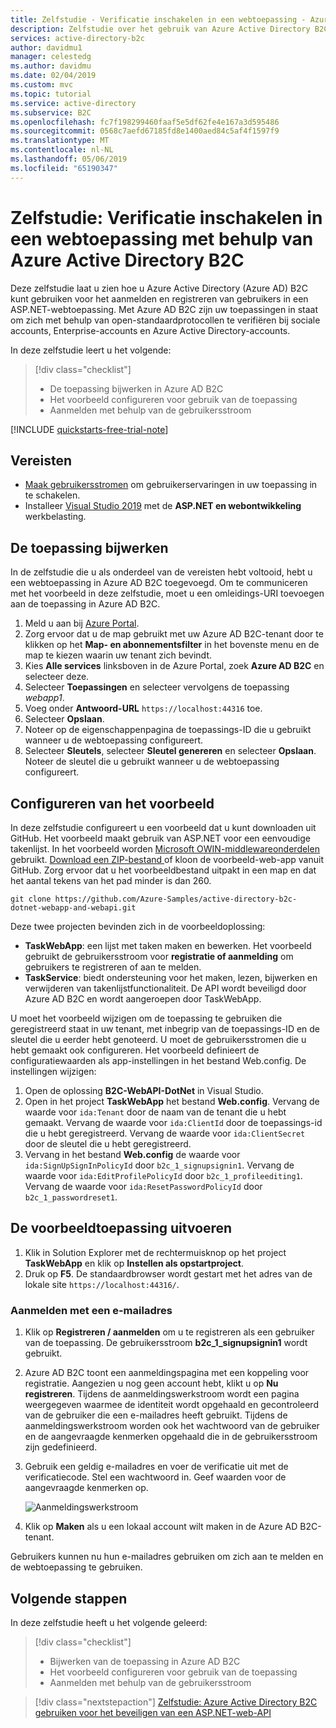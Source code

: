 ```yaml
---
title: Zelfstudie - Verificatie inschakelen in een webtoepassing - Azure Active Directory B2C | Microsoft Docs
description: Zelfstudie over het gebruik van Azure Active Directory B2C voor het opgeven van gebruikersaanmelding voor een ASP.NET-webtoepassing.
services: active-directory-b2c
author: davidmu1
manager: celestedg
ms.author: davidmu
ms.date: 02/04/2019
ms.custom: mvc
ms.topic: tutorial
ms.service: active-directory
ms.subservice: B2C
ms.openlocfilehash: fc7f198299460faaf5e5df62fe4e167a3d595486
ms.sourcegitcommit: 0568c7aefd67185fd8e1400aed84c5af4f1597f9
ms.translationtype: MT
ms.contentlocale: nl-NL
ms.lasthandoff: 05/06/2019
ms.locfileid: "65190347"
---
```

# <a name="tutorial-enable-authentication-in-a-web-application-using-azure-active-directory-b2c"></a>Zelfstudie: Verificatie inschakelen in een webtoepassing met behulp van Azure Active Directory B2C

Deze zelfstudie laat u zien hoe u Azure Active Directory (Azure AD) B2C kunt gebruiken voor het aanmelden en registreren van gebruikers in een ASP.NET-webtoepassing. Met Azure AD B2C zijn uw toepassingen in staat om zich met behulp van open-standaardprotocollen te verifiëren bij sociale accounts, Enterprise-accounts en Azure Active Directory-accounts.

In deze zelfstudie leert u het volgende:

> [!div class="checklist"]
> * De toepassing bijwerken in Azure AD B2C
> * Het voorbeeld configureren voor gebruik van de toepassing
> * Aanmelden met behulp van de gebruikersstroom

[!INCLUDE [quickstarts-free-trial-note](../../includes/quickstarts-free-trial-note.md)]

## <a name="prerequisites"></a>Vereisten

- [Maak gebruikersstromen](tutorial-create-user-flows.md) om gebruikerservaringen in uw toepassing in te schakelen. 
- Installeer [Visual Studio 2019](https://www.visualstudio.com/downloads/) met de **ASP.NET en webontwikkeling** werkbelasting.

## <a name="update-the-application"></a>De toepassing bijwerken

In de zelfstudie die u als onderdeel van de vereisten hebt voltooid, hebt u een webtoepassing in Azure AD B2C toegevoegd. Om te communiceren met het voorbeeld in deze zelfstudie, moet u een omleidings-URI toevoegen aan de toepassing in Azure AD B2C.

1. Meld u aan bij [Azure Portal](https://portal.azure.com).
2. Zorg ervoor dat u de map gebruikt met uw Azure AD B2C-tenant door te klikken op het **Map- en abonnementsfilter** in het bovenste menu en de map te kiezen waarin uw tenant zich bevindt.
3. Kies **Alle services** linksboven in de Azure Portal, zoek **Azure AD B2C** en selecteer deze.
4. Selecteer **Toepassingen** en selecteer vervolgens de toepassing *webapp1*.
5. Voeg onder **Antwoord-URL** `https://localhost:44316` toe.
6. Selecteer **Opslaan**.
7. Noteer op de eigenschappenpagina de toepassings-ID die u gebruikt wanneer u de webtoepassing configureert.
8. Selecteer **Sleutels**, selecteer **Sleutel genereren** en selecteer **Opslaan**. Noteer de sleutel die u gebruikt wanneer u de webtoepassing configureert.

## <a name="configure-the-sample"></a>Configureren van het voorbeeld

In deze zelfstudie configureert u een voorbeeld dat u kunt downloaden uit GitHub. Het voorbeeld maakt gebruik van ASP.NET voor een eenvoudige takenlijst. In het voorbeeld worden [Microsoft OWIN-middlewareonderdelen](https://docs.microsoft.com/aspnet/aspnet/overview/owin-and-katana/) gebruikt. [Download een ZIP-bestand ](https://github.com/Azure-Samples/active-directory-b2c-dotnet-webapp-and-webapi/archive/master.zip) of kloon de voorbeeld-web-app vanuit GitHub. Zorg ervoor dat u het voorbeeldbestand uitpakt in een map en dat het aantal tekens van het pad minder is dan 260.

```
git clone https://github.com/Azure-Samples/active-directory-b2c-dotnet-webapp-and-webapi.git
```

Deze twee projecten bevinden zich in de voorbeeldoplossing:

- **TaskWebApp**: een lijst met taken maken en bewerken. Het voorbeeld gebruikt de gebruikersstroom voor **registratie of aanmelding** om gebruikers te registreren of aan te melden.
- **TaskService**: biedt ondersteuning voor het maken, lezen, bijwerken en verwijderen van takenlijstfunctionaliteit. De API wordt beveiligd door Azure AD B2C en wordt aangeroepen door TaskWebApp.

U moet het voorbeeld wijzigen om de toepassing te gebruiken die geregistreerd staat in uw tenant, met inbegrip van de toepassings-ID en de sleutel die u eerder hebt genoteerd. U moet de gebruikersstromen die u hebt gemaakt ook configureren. Het voorbeeld definieert de configuratiewaarden als app-instellingen in het bestand Web.config. De instellingen wijzigen:

1. Open de oplossing **B2C-WebAPI-DotNet** in Visual Studio.
2. Open in het project **TaskWebApp** het bestand **Web.config**. Vervang de waarde voor `ida:Tenant` door de naam van de tenant die u hebt gemaakt. Vervang de waarde voor `ida:ClientId` door de toepassings-id die u hebt geregistreerd. Vervang de waarde voor `ida:ClientSecret` door de sleutel die u hebt geregistreerd.
3. Vervang in het bestand **Web.config** de waarde voor `ida:SignUpSignInPolicyId` door `b2c_1_signupsignin1`. Vervang de waarde voor `ida:EditProfilePolicyId` door `b2c_1_profileediting1`. Vervang de waarde voor `ida:ResetPasswordPolicyId` door `b2c_1_passwordreset1`.

## <a name="run-the-sample"></a>De voorbeeldtoepassing uitvoeren

1. Klik in Solution Explorer met de rechtermuisknop op het project **TaskWebApp** en klik op **Instellen als opstartproject**.
2. Druk op **F5**. De standaardbrowser wordt gestart met het adres van de lokale site `https://localhost:44316/`.

### <a name="sign-up-using-an-email-address"></a>Aanmelden met een e-mailadres

1. Klik op **Registreren / aanmelden** om u te registreren als een gebruiker van de toepassing. De gebruikersstroom **b2c_1_signupsignin1** wordt gebruikt.
2. Azure AD B2C toont een aanmeldingspagina met een koppeling voor registratie. Aangezien u nog geen account hebt, klikt u op **Nu registreren**. Tijdens de aanmeldingswerkstroom wordt een pagina weergegeven waarmee de identiteit wordt opgehaald en gecontroleerd van de gebruiker die een e-mailadres heeft gebruikt. Tijdens de aanmeldingswerkstroom worden ook het wachtwoord van de gebruiker en de aangevraagde kenmerken opgehaald die in de gebruikersstroom zijn gedefinieerd.
3. Gebruik een geldig e-mailadres en voer de verificatie uit met de verificatiecode. Stel een wachtwoord in. Geef waarden voor de aangevraagde kenmerken op. 

    ![Aanmeldingswerkstroom](media/active-directory-b2c-tutorials-web-app/sign-up-workflow.png)

4. Klik op **Maken** als u een lokaal account wilt maken in de Azure AD B2C-tenant.

Gebruikers kunnen nu hun e-mailadres gebruiken om zich aan te melden en de webtoepassing te gebruiken.

## <a name="next-steps"></a>Volgende stappen

In deze zelfstudie heeft u het volgende geleerd:

> [!div class="checklist"]
> * Bijwerken van de toepassing in Azure AD B2C
> * Het voorbeeld configureren voor gebruik van de toepassing
> * Aanmelden met behulp van de gebruikersstroom

> [!div class="nextstepaction"]
> [Zelfstudie: Azure Active Directory B2C gebruiken voor het beveiligen van een ASP.NET-web-API](active-directory-b2c-tutorials-web-api.md)
